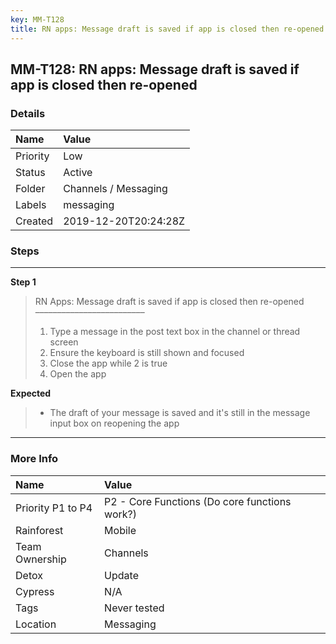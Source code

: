 ```yaml
---
key: MM-T128
title: RN apps: Message draft is saved if app is closed then re-opened
---
```


## MM-T128: RN apps: Message draft is saved if app is closed then re-opened

### Details

| Name     | Value                |
| :------- | :------------------- |
| Priority | Low                  |
| Status   | Active               |
| Folder   | Channels / Messaging |
| Labels   | messaging            |
| Created  | 2019-12-20T20:24:28Z |

### Steps

<hr/>

**Step 1**

> <article>RN Apps: Message draft is saved if app is closed then re-opened<br>–––––––––––––––––––––––––<ol><li>Type a message in the post text box in the channel or thread screen</li><li> Ensure the keyboard is still shown and focused</li><li> Close the app while 2 is true</li><li>Open the app</li></ol></article>

**Expected**

> <article><ul><li>The draft of your message is saved and it's still in the message input box on reopening the app</li></ul></article>

<hr/>

### More Info

| Name              | Value                                         |
| :---------------- | :-------------------------------------------- |
| Priority P1 to P4 | P2 - Core Functions (Do core functions work?) |
| Rainforest        | Mobile                                        |
| Team Ownership    | Channels                                      |
| Detox             | Update                                        |
| Cypress           | N/A                                           |
| Tags              | Never tested                                  |
| Location          | Messaging                                     |

